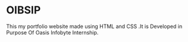 # OIBSIP
This my portfolio website made using HTML and CSS .It is Developed in Purpose Of Oasis Infobyte Internship.
